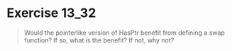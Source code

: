# Exercise 13_32
> Would the pointerlike version of HasPtr benefit from defining a swap function? If so, what is the benefit? If not, why not?
> 